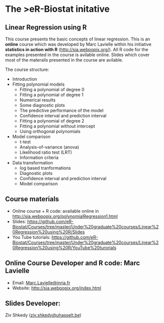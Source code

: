 # The >eR-Biostat initative
## Linear Regression using  R

This course presents the basic concepts of linear regression. This is an **online** course which was developed by Marc Lavielle within his initiative **statistics in action with R** (http://sia.webpopix.org/). All R code for the examples presented in the course is avilable online. Slides which cover most of the materails presented in the course are avilable.

The course structure:

* Introduction
* Fitting polynomial models
  +  Fitting a polynomial of degree 0
  +  Fitting a polynomial of degree 1
  +  Numerical results
  + Some diagnostic plots
  + The predictive performance of the model
  + Confidence interval and prediction interval
  + Fitting a polynomial of degree 2
  +  Fitting a polynomial without intercept
  +  Using orthogonal polynomials
* Model comparison
  + t-test
  + Analysis-of-variance (anova)
  + Likelihood ratio test (LRT)
  + Information criteria
* Data transformation
  + log based tranformations
  + Diagnostic plots
  + Confidence interval and prediction interval
  + Model comparison

## Course materials

* Online course + R code: available online in http://sia.webpopix.org/polynomialRegression1.html
* Slides: https://github.com/eR-Biostat/Courses/tree/master/Under%20graduate%20courses/Linear%20Regression%20using%20R/Slides
* You Tube tutorials: https://github.com/eR-Biostat/Courses/tree/master/Under%20graduate%20courses/Linear%20Regression%20using%20R/YouTube%20turorials

## Online Course Developer and R code: Marc Lavielle
 * Email: Marc.Lavielle@inria.fr
 * Website: http://sia.webpopix.org/index.html
 
 ## Slides Developer: 
 Ziv Shkedy (ziv.shkedy@uhasselt.be)

